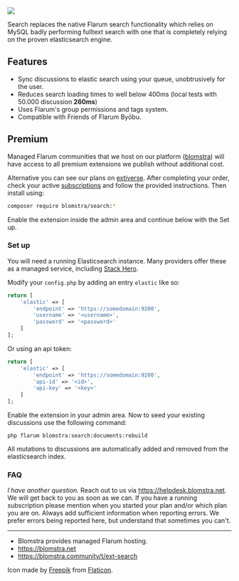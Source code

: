 ![](https://extiverse.com/extension/blomstra/search/open-graph-image)

Search replaces the native Flarum search functionality which relies on MySQL badly performing
fulltext search with one that is completely relying on the proven elasticsearch engine.

## Features

- Sync discussions to elastic search using your queue, unobtrusively for the user.
- Reduces search loading times to well below 400ms (local tests with 50.000 discussion **260ms**)
- Uses Flarum's group permissions and tags system.
- Compatible with Friends of Flarum Byōbu.

## Premium

Managed Flarum communities that we host on our platform ([blomstra](https://blomstra.net)) will have access to all premium extensions we publish without additional cost.

Alternative you can see our plans on [extiverse](https://extiverse.com/extension/blomstra/search). After completing your order, check your active [subscriptions](https://extiverse.com/premium/subscriptions) and follow the provided instructions. Then install using:

```bash
composer require blomstra/search:*
```

Enable the extension inside the admin area and continue below with the Set up.

### Set up

You will need a running Elasticsearch instance. Many providers offer these as a managed service, including
[Stack Hero](https://www.stackhero.io/en/services/Elasticsearch/benefits).

Modify your `config.php` by adding an entry `elastic` like so:

```php
return [
    'elastic' => [
        'endpoint' => 'https://somedomain:9200',
        'username' => '<username>',
        'password' => '<password>'
    ]
];
```

Or using an api token:

```php
return [
    'elastic' => [
        'endpoint' => 'https://somedomain:9200',
        'api-id' => '<id>',
        'api-key' => '<key>'
    ]
];
```

Enable the extension in your admin area. Now to seed your existing discussions use the following command:

```
php flarum blomstra:search:documents:rebuild
```

All mutations to discussions are automatically added and removed from the elasticsearch index.

### FAQ

*I have another question.*
Reach out to us via https://helpdesk.blomstra.net. We will get back to you as soon as we can. If you have a running subscription please mention when you started your plan and/or which plan you are on. Always add sufficient information when reporting errors. We prefer errors being reported here, but understand that sometimes you can't.

---

- Blomstra provides managed Flarum hosting.
- https://blomstra.net
- https://blomstra.community/t/ext-search

Icon made by [Freepik](https://www.freepik.com) from [Flaticon](https://www.flaticon.com/).

